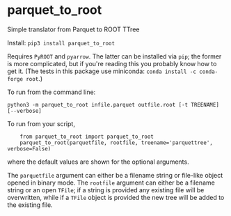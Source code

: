 # parquet_to_root
Simple translator from Parquet to ROOT TTree

Install: `pip3 install parquet_to_root`

Requires `PyROOT` and `pyarrow`. The latter can be installed via `pip`; the former is more complicated, but if you're reading this you probably know how to get it.  (The tests in this package use miniconda: `conda install -c conda-forge root`.)

To run from the command line:

`python3 -m parquet_to_root infile.parquet outfile.root [-t TREENAME] [--verbose]`

To run from your script,
```
    from parquet_to_root import parquet_to_root
    parquet_to_root(parquetfile, rootfile, treename='parquettree', verbose=False)
```
where the default values are shown for the optional arguments.

The `parquetfile` argument can either be a filename string or file-like object opened in binary mode. The `rootfile` argument can either be a filename string or an open `TFile`; if a string is provided any existing file will be overwritten, while if a `TFile` object is provided the new tree will be added to the existing file.
